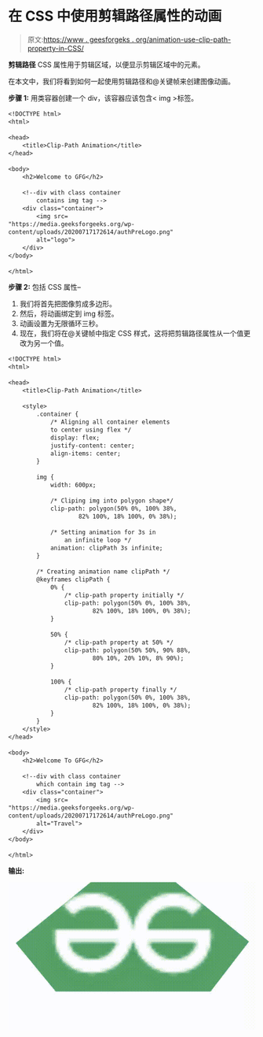 # 在 CSS 中使用剪辑路径属性的动画

> 原文:[https://www . geesforgeks . org/animation-use-clip-path-property-in-CSS/](https://www.geeksforgeeks.org/animation-using-clip-path-property-in-css/)

**剪辑路径** CSS 属性用于剪辑区域，以便显示剪辑区域中的元素。

在本文中，我们将看到如何一起使用剪辑路径和@关键帧来创建图像动画。

**步骤 1:** 用类容器创建一个 div，该容器应该包含< img >标签。

```
<!DOCTYPE html>
<html>

<head>
    <title>Clip-Path Animation</title>
</head>

<body>
    <h2>Welcome to GFG</h2>

    <!--div with class container
        contains img tag -->
    <div class="container">
        <img src=
"https://media.geeksforgeeks.org/wp-content/uploads/20200717172614/authPreLogo.png"
        alt="logo">
    </div>
</body>

</html>
```

**步骤 2:** 包括 CSS 属性–

1.  我们将首先把图像剪成多边形。
2.  然后，将动画绑定到 img 标签。
3.  动画设置为无限循环三秒。
4.  现在，我们将在@关键帧中指定 CSS 样式，这将把剪辑路径属性从一个值更改为另一个值。

```
<!DOCTYPE html>
<html>

<head>
    <title>Clip-Path Animation</title>

    <style>
        .container {
            /* Aligning all container elements
            to center using flex */
            display: flex;
            justify-content: center;
            align-items: center;
        }

        img {
            width: 600px;

            /* Cliping img into polygon shape*/
            clip-path: polygon(50% 0%, 100% 38%, 
                    82% 100%, 18% 100%, 0% 38%);

            /* Setting animation for 3s in 
                an infinite loop */
            animation: clipPath 3s infinite;
        }

        /* Creating animation name clipPath */
        @keyframes clipPath {
            0% {
                /* clip-path property initially */
                clip-path: polygon(50% 0%, 100% 38%, 
                        82% 100%, 18% 100%, 0% 38%);
            }

            50% {
                /* clip-path property at 50% */
                clip-path: polygon(50% 50%, 90% 88%, 
                        80% 10%, 20% 10%, 8% 90%);
            }

            100% {
                /* clip-path property finally */
                clip-path: polygon(50% 0%, 100% 38%, 
                        82% 100%, 18% 100%, 0% 38%);
            }
        }
    </style>
</head>

<body>
    <h2>Welcome To GFG</h2>

    <!--div with class container 
        which contain img tag -->
    <div class="container">
        <img src=
"https://media.geeksforgeeks.org/wp-content/uploads/20200717172614/authPreLogo.png"
        alt="Travel">
    </div>
</body>

</html>
```

**输出:**

![](img/b2f857e00b5559160f3251cf2cc4f989.png)